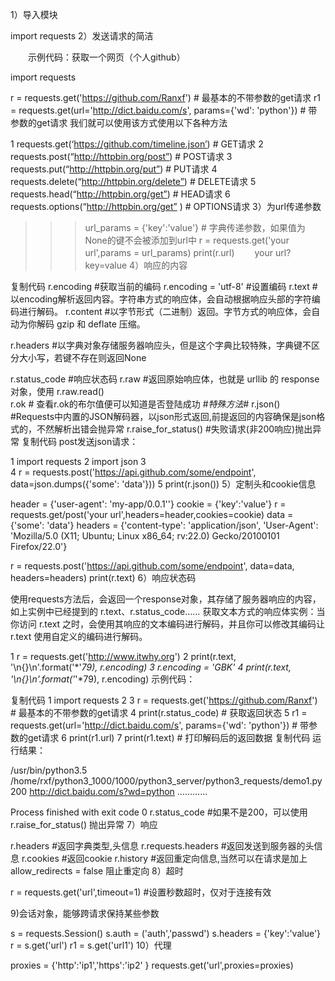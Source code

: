 1）导入模块

import requests
2）发送请求的简洁

　　示例代码：获取一个网页（个人github）

import requests

r = requests.get('https://github.com/Ranxf')       # 最基本的不带参数的get请求
r1 = requests.get(url='http://dict.baidu.com/s', params={'wd': 'python'})      # 带参数的get请求
我们就可以使用该方式使用以下各种方法

1   requests.get(‘https://github.com/timeline.json’)                                # GET请求
2   requests.post(“http://httpbin.org/post”)                                        # POST请求
3   requests.put(“http://httpbin.org/put”)                                          # PUT请求
4   requests.delete(“http://httpbin.org/delete”)                                    # DELETE请求
5   requests.head(“http://httpbin.org/get”)                                         # HEAD请求
6   requests.options(“http://httpbin.org/get” )                                     # OPTIONS请求
3）为url传递参数

>>> url_params = {'key':'value'}       #    字典传递参数，如果值为None的键不会被添加到url中
>>> r = requests.get('your url',params = url_params)
>>> print(r.url)
　　your url?key=value
4）响应的内容

复制代码
r.encoding                       #获取当前的编码
r.encoding = 'utf-8'             #设置编码
r.text                           #以encoding解析返回内容。字符串方式的响应体，会自动根据响应头部的字符编码进行解码。
r.content                        #以字节形式（二进制）返回。字节方式的响应体，会自动为你解码 gzip 和 deflate 压缩。

r.headers                        #以字典对象存储服务器响应头，但是这个字典比较特殊，字典键不区分大小写，若键不存在则返回None

r.status_code                     #响应状态码
r.raw                             #返回原始响应体，也就是 urllib 的 response 对象，使用 r.raw.read()   
r.ok                              # 查看r.ok的布尔值便可以知道是否登陆成功
 #*特殊方法*#
r.json()                         #Requests中内置的JSON解码器，以json形式返回,前提返回的内容确保是json格式的，不然解析出错会抛异常
r.raise_for_status()             #失败请求(非200响应)抛出异常
复制代码
post发送json请求：

1 import requests
2 import json
3  
4 r = requests.post('https://api.github.com/some/endpoint', data=json.dumps({'some': 'data'}))
5 print(r.json())
5）定制头和cookie信息

header = {'user-agent': 'my-app/0.0.1''}
cookie = {'key':'value'}
 r = requests.get/post('your url',headers=header,cookies=cookie) 
data = {'some': 'data'}
headers = {'content-type': 'application/json',
           'User-Agent': 'Mozilla/5.0 (X11; Ubuntu; Linux x86_64; rv:22.0) Gecko/20100101 Firefox/22.0'}
 
r = requests.post('https://api.github.com/some/endpoint', data=data, headers=headers)
print(r.text)
6）响应状态码

使用requests方法后，会返回一个response对象，其存储了服务器响应的内容，如上实例中已经提到的 r.text、r.status_code……
获取文本方式的响应体实例：当你访问 r.text 之时，会使用其响应的文本编码进行解码，并且你可以修改其编码让 r.text 使用自定义的编码进行解码。

1 r = requests.get('http://www.itwhy.org')
2 print(r.text, '\n{}\n'.format('*'*79), r.encoding)
3 r.encoding = 'GBK'
4 print(r.text, '\n{}\n'.format('*'*79), r.encoding)
示例代码：

复制代码
1 import requests
2 
3 r = requests.get('https://github.com/Ranxf')       # 最基本的不带参数的get请求
4 print(r.status_code)                               # 获取返回状态
5 r1 = requests.get(url='http://dict.baidu.com/s', params={'wd': 'python'})      # 带参数的get请求
6 print(r1.url)
7 print(r1.text)        # 打印解码后的返回数据
复制代码
运行结果：

/usr/bin/python3.5 /home/rxf/python3_1000/1000/python3_server/python3_requests/demo1.py
200
http://dict.baidu.com/s?wd=python
…………

Process finished with exit code 0
 r.status_code                      #如果不是200，可以使用 r.raise_for_status() 抛出异常
7）响应

r.headers                                  #返回字典类型,头信息
r.requests.headers                         #返回发送到服务器的头信息
r.cookies                                  #返回cookie
r.history                                  #返回重定向信息,当然可以在请求是加上allow_redirects = false 阻止重定向
8）超时

 

r = requests.get('url',timeout=1)           #设置秒数超时，仅对于连接有效
 

9)会话对象，能够跨请求保持某些参数

s = requests.Session()
s.auth = ('auth','passwd')
s.headers = {'key':'value'}
r = s.get('url')
r1 = s.get('url1') 
10）代理

 

proxies = {'http':'ip1','https':'ip2' }
requests.get('url',proxies=proxies)